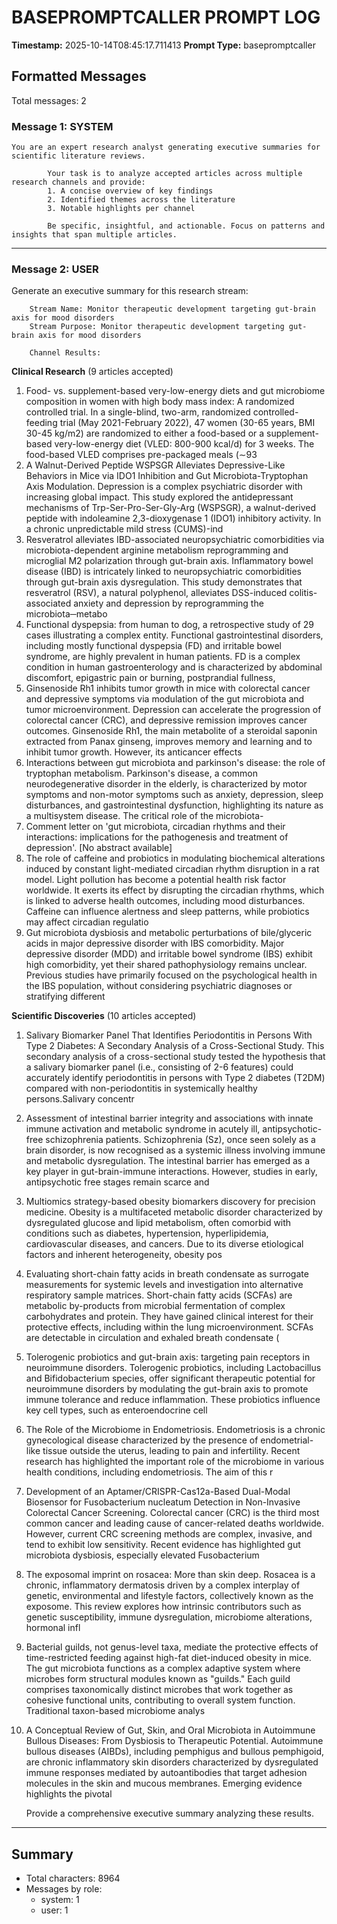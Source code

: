 # BASEPROMPTCALLER PROMPT LOG
**Timestamp:** 2025-10-14T08:45:17.711413
**Prompt Type:** basepromptcaller

## Formatted Messages
Total messages: 2

### Message 1: SYSTEM

```
You are an expert research analyst generating executive summaries for scientific literature reviews.

        Your task is to analyze accepted articles across multiple research channels and provide:
        1. A concise overview of key findings
        2. Identified themes across the literature
        3. Notable highlights per channel

        Be specific, insightful, and actionable. Focus on patterns and insights that span multiple articles.
```

---

### Message 2: USER

Generate an executive summary for this research stream:

        Stream Name: Monitor therapeutic development targeting gut-brain axis for mood disorders
        Stream Purpose: Monitor therapeutic development targeting gut-brain axis for mood disorders

        Channel Results:
        
**Clinical Research** (9 articles accepted)
  1. Food- vs. supplement-based very-low-energy diets and gut microbiome composition in women with high body mass index: A randomized controlled trial.
     In a single-blind, two-arm, randomized controlled-feeding trial (May 2021-February 2022), 47 women (30-65 years, BMI 30-45 kg/m2) are randomized to either a food-based or a supplement-based very-low-energy diet (VLED: 800-900 kcal/d) for 3 weeks. The food-based VLED comprises pre-packaged meals (∼93
  2. A Walnut-Derived Peptide WSPSGR Alleviates Depressive-Like Behaviors in Mice via IDO1 Inhibition and Gut Microbiota-Tryptophan Axis Modulation.
     Depression is a complex psychiatric disorder with increasing global impact. This study explored the antidepressant mechanisms of Trp-Ser-Pro-Ser-Gly-Arg (WSPSGR), a walnut-derived peptide with indoleamine 2,3-dioxygenase 1 (IDO1) inhibitory activity. In a chronic unpredictable mild stress (CUMS)-ind
  3. Resveratrol alleviates IBD-associated neuropsychiatric comorbidities via microbiota-dependent arginine metabolism reprogramming and microglial M2 polarization through gut-brain axis.
     Inflammatory bowel disease (IBD) is intricately linked to neuropsychiatric comorbidities through gut-brain axis dysregulation. This study demonstrates that resveratrol (RSV), a natural polyphenol, alleviates DSS-induced colitis-associated anxiety and depression by reprogramming the microbiota─metabo
  4. Functional dyspepsia: from human to dog, a retrospective study of 29 cases illustrating a complex entity.
     Functional gastrointestinal disorders, including mostly functional dyspepsia (FD) and irritable bowel syndrome, are highly prevalent in human patients. FD is a complex condition in human gastroenterology and is characterized by abdominal discomfort, epigastric pain or burning, postprandial fullness,
  5. Ginsenoside Rh1 inhibits tumor growth in mice with colorectal cancer and depressive symptoms via modulation of the gut microbiota and tumor microenvironment.
     Depression can accelerate the progression of colorectal cancer (CRC), and depressive remission improves cancer outcomes. Ginsenoside Rh1, the main metabolite of a steroidal saponin extracted from Panax ginseng, improves memory and learning and to inhibit tumor growth. However, its anticancer effects
  6. Interactions between gut microbiota and parkinson's disease: the role of tryptophan metabolism.
     Parkinson's disease, a common neurodegenerative disorder in the elderly, is characterized by motor symptoms and non-motor symptoms such as anxiety, depression, sleep disturbances, and gastrointestinal dysfunction, highlighting its nature as a multisystem disease. The critical role of the microbiota-
  7. Comment letter on 'gut microbiota, circadian rhythms and their interactions: implications for the pathogenesis and treatment of depression'.
     [No abstract available]
  8. The role of caffeine and probiotics in modulating biochemical alterations induced by constant light-mediated circadian rhythm disruption in a rat model.
     Light pollution has become a potential health risk factor worldwide. It exerts its effect by disrupting the circadian rhythms, which is linked to adverse health outcomes, including mood disturbances. Caffeine can influence alertness and sleep patterns, while probiotics may affect circadian regulatio
  9. Gut microbiota dysbiosis and metabolic perturbations of bile/glyceric acids in major depressive disorder with IBS comorbidity.
     Major depressive disorder (MDD) and irritable bowel syndrome (IBS) exhibit high comorbidity, yet their shared pathophysiology remains unclear. Previous studies have primarily focused on the psychological health in the IBS population, without considering psychiatric diagnoses or stratifying different

**Scientific Discoveries** (10 articles accepted)
  1. Salivary Biomarker Panel That Identifies Periodontitis in Persons With Type 2 Diabetes: A Secondary Analysis of a Cross-Sectional Study.
     This secondary analysis of a cross-sectional study tested the hypothesis that a salivary biomarker panel (i.e., consisting of 2-6 features) could accurately identify periodontitis in persons with Type 2 diabetes (T2DM) compared with non-periodontitis in systemically healthy persons.Salivary concentr
  2. Assessment of intestinal barrier integrity and associations with innate immune activation and metabolic syndrome in acutely ill, antipsychotic-free schizophrenia patients.
     Schizophrenia (Sz), once seen solely as a brain disorder, is now recognised as a systemic illness involving immune and metabolic dysregulation. The intestinal barrier has emerged as a key player in gut-brain-immune interactions. However, studies in early, antipsychotic free stages remain scarce and 
  3. Multiomics strategy-based obesity biomarkers discovery for precision medicine.
     Obesity is a multifaceted metabolic disorder characterized by dysregulated glucose and lipid metabolism, often comorbid with conditions such as diabetes, hypertension, hyperlipidemia, cardiovascular diseases, and cancers. Due to its diverse etiological factors and inherent heterogeneity, obesity pos
  4. Evaluating short-chain fatty acids in breath condensate as surrogate measurements for systemic levels and investigation into alternative respiratory sample matrices.
     Short-chain fatty acids (SCFAs) are metabolic by-products from microbial fermentation of complex carbohydrates and protein. They have gained clinical interest for their protective effects, including within the lung microenvironment. SCFAs are detectable in circulation and exhaled breath condensate (
  5. Tolerogenic probiotics and gut-brain axis: targeting pain receptors in neuroimmune disorders.
     Tolerogenic probiotics, including Lactobacillus and Bifidobacterium species, offer significant therapeutic potential for neuroimmune disorders by modulating the gut-brain axis to promote immune tolerance and reduce inflammation. These probiotics influence key cell types, such as enteroendocrine cell
  6. The Role of the Microbiome in Endometriosis.
     Endometriosis is a chronic gynecological disease characterized by the presence of endometrial-like tissue outside the uterus, leading to pain and infertility. Recent research has highlighted the important role of the microbiome in various health conditions, including endometriosis. The aim of this r
  7. Development of an Aptamer/CRISPR-Cas12a-Based Dual-Modal Biosensor for Fusobacterium nucleatum Detection in Non-Invasive Colorectal Cancer Screening.
     Colorectal cancer (CRC) is the third most common cancer and leading cause of cancer-related deaths worldwide. However, current CRC screening methods are complex, invasive, and tend to exhibit low sensitivity. Recent evidence has highlighted gut microbiota dysbiosis, especially elevated Fusobacterium
  8. The exposomal imprint on rosacea: More than skin deep.
     Rosacea is a chronic, inflammatory dermatosis driven by a complex interplay of genetic, environmental and lifestyle factors, collectively known as the exposome. This review explores how intrinsic contributors such as genetic susceptibility, immune dysregulation, microbiome alterations, hormonal infl
  9. Bacterial guilds, not genus-level taxa, mediate the protective effects of time-restricted feeding against high-fat diet-induced obesity in mice.
     The gut microbiota functions as a complex adaptive system where microbes form structural modules known as "guilds." Each guild comprises taxonomically distinct microbes that work together as cohesive functional units, contributing to overall system function. Traditional taxon-based microbiome analys
  10. A Conceptual Review of Gut, Skin, and Oral Microbiota in Autoimmune Bullous Diseases: From Dysbiosis to Therapeutic Potential.
     Autoimmune bullous diseases (AIBDs), including pemphigus and bullous pemphigoid, are chronic inflammatory skin disorders characterized by dysregulated immune responses mediated by autoantibodies that target adhesion molecules in the skin and mucous membranes. Emerging evidence highlights the pivotal

        Provide a comprehensive executive summary analyzing these results.

---

## Summary
- Total characters: 8964
- Messages by role:
  - system: 1
  - user: 1